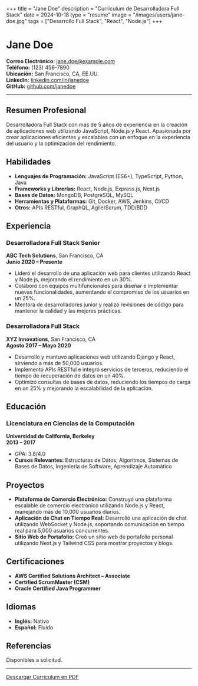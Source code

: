 +++
title = "Jane Doe"
description = "Currículum de Desarrolladora Full Stack"
date = 2024-10-18
type = "resume"
image = "/images/users/jane-doe.jpg"
tags = ["Desarrollo Full Stack", "React", "Node.js"]
+++

# Jane Doe

**Correo Electrónico:** jane.doe@example.com  
**Teléfono:** (123) 456-7890  
**Ubicación:** San Francisco, CA, EE.UU.  
**LinkedIn:** [linkedin.com/in/janedoe](https://linkedin.com/in/janedoe)  
**GitHub:** [github.com/janedoe](https://github.com/janedoe)  

---

## Resumen Profesional

Desarrolladora Full Stack con más de 5 años de experiencia en la creación de aplicaciones web utilizando JavaScript, Node.js y React. Apasionada por crear aplicaciones eficientes y escalables con un enfoque en la experiencia del usuario y la optimización del rendimiento.

## Habilidades

- **Lenguajes de Programación:** JavaScript (ES6+), TypeScript, Python, Java
- **Frameworks y Librerías:** React, Node.js, Express.js, Next.js
- **Bases de Datos:** MongoDB, PostgreSQL, MySQL
- **Herramientas y Plataformas:** Git, Docker, AWS, Jenkins, CI/CD
- **Otros:** APIs RESTful, GraphQL, Agile/Scrum, TDD/BDD

## Experiencia

### **Desarrolladora Full Stack Senior**  
**ABC Tech Solutions**, San Francisco, CA  
**Junio 2020 – Presente**

- Lideró el desarrollo de una aplicación web para clientes utilizando React y Node.js, mejorando el rendimiento en un 30%.
- Colaboró con equipos multifuncionales para diseñar e implementar nuevas funcionalidades, aumentando el compromiso de los usuarios en un 25%.
- Mentora de desarrolladores junior y realizó revisiones de código para mantener la calidad y las mejores prácticas.

### **Desarrolladora Full Stack**  
**XYZ Innovations**, San Francisco, CA  
**Agosto 2017 – Mayo 2020**

- Desarrolló y mantuvo aplicaciones web utilizando Django y React, sirviendo a más de 50,000 usuarios.
- Implementó APIs RESTful e integró servicios de terceros, reduciendo el tiempo de recuperación de datos en un 40%.
- Optimizó consultas de bases de datos, reduciendo los tiempos de carga en un 25% y mejorando la escalabilidad de la aplicación.

## Educación

### **Licenciatura en Ciencias de la Computación**  
**Universidad de California, Berkeley**  
**2013 – 2017**

- GPA: 3.8/4.0
- **Cursos Relevantes:** Estructuras de Datos, Algoritmos, Sistemas de Bases de Datos, Ingeniería de Software, Aprendizaje Automático

## Proyectos

- **Plataforma de Comercio Electrónico:** Construyó una plataforma escalable de comercio electrónico utilizando Node.js y React, manejando más de 10,000 usuarios diarios.
- **Aplicación de Chat en Tiempo Real:** Desarrolló una aplicación de chat utilizando WebSocket y Node.js, soportando comunicación en tiempo real para 5,000 usuarios concurrentes.
- **Sitio Web de Portafolio:** Creó un sitio web de portafolio personal utilizando Next.js y Tailwind CSS para mostrar proyectos y blogs.

## Certificaciones

- **AWS Certified Solutions Architect – Associate**
- **Certified ScrumMaster (CSM)**
- **Oracle Certified Java Programmer**

## Idiomas

- **Inglés:** Nativo
- **Español:** Fluido

## Referencias

Disponibles a solicitud.

---

[Descargar Currículum en PDF](/files/jane-doe-resume.pdf)
